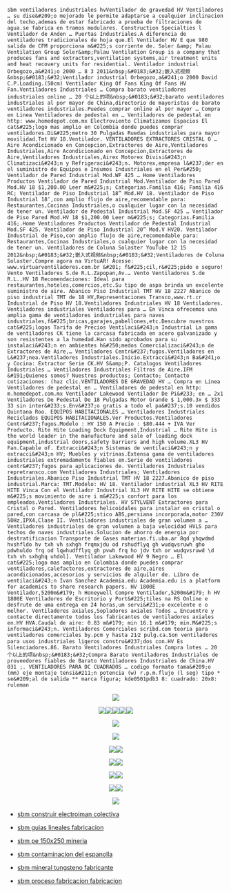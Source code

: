 
```
sbm ventiladores industriales hvVentilador de gravedad HV Ventiladores … su dise&#209;o mejorado le permite adaptarse a cualquier inclinacion del techo,ademas de estar fabricado a prueba de filtraciones de agua.se fabrica en tramos modulares. Construction Specialties l Ventilador de Anden … Puertas Industriales.A diferencia de ventiladores tradicionales de hoja que.El Ventilador HV E que 980 salida de CFM proporciona m&#225;s corriente de. Soler &amp; Palau Ventilation Group Soler&amp;Palau Ventilation Group is a company that produces fans and extractors,ventilation systems,air treatment units and heat recovery units for residential. Ventilador industrial Orbegozo,a&#241;o 2000 … 8 3 2011&nbsp;&#0183;&#32;嵌入式视频&nbsp;&#0183;&#32;Ventilador industrial Orbegozo,a&#241;o 2000 David C.P.Loading.(50cm) Ventilador King Of Fans King Of Fans HV Fan.Ventiladores Industriales … Compra barato ventiladores industriales online … 20 个以上的项&nbsp;&#0183;&#32;barato ventiladores industriales al por mayor de China,directorio de mayoristas de barato ventiladores industriales.Puedes comprar online al por mayor … Compra en Linea Ventiladores de pedestal en … Ventiladores de pedestal en http: www.homedepot.com.mx Electroviento Climatizamos Espacios El cat&#225;logo mas amplio en Colombia donde puedes comprar ventiladores.Di&#225;metro 30 Pulgadas Ruedas industriales para mayor movilidad.Tmt HV 18.Ventilador. VENTILADORES EXTRACTORES CRISTAL O … Aire Acondicionado en Concepcion,Extractores de Aire,Ventiladores Industriales,Aire Acondicionado en Concepcion,Extractores de Aire,Ventiladores Industriales,Airex Motorex Divisi&#243;n Climatizaci&#243;n y Refrigeraci&#243;n. Motorex,empresa l&#237;der en el suministro de Equipos e Insumos Industriales en el Per&#250; Ventilador de Pared Industrial Mod.WF 425 … Home Ventiladores Productos Ventilador de Pared Industrial Mod.Ventilador de Piso Pared Mod.HV 18 $1,200.00 Leer m&#225;s; Categorias.Familia 416; Familia 416 RC; Ventilador de Piso Industrial 18” Mod.HV 18. Ventilador de Piso Industrial 18″,con amplio flujo de aire,recomendable para: Restaurantes,Cocinas Industriales,o cualquier lugar con la necesidad de tener un. Ventilador de Pedestal Industrial Mod.SF 425 … Ventilador de Piso Pared Mod.HV 18 $1,200.00 Leer m&#225;s; Categorias.Familia 416;.Home Ventiladores Productos Ventilador de Pedestal Industrial Mod.SF 425. Ventilador de Piso Industrial 20” Mod.V HV20. Ventilador Industrial de Piso,con amplio flujo de aire,recomendable para: Restaurantes,Cocinas Industriales,o cualquier lugar con la necesidad de tener un. Ventiladores de Coluna Solaster YouTube 12 15 2012&nbsp;&#0183;&#32;嵌入式视频&nbsp;&#0183;&#32;Ventiladores de Coluna Solaster.Compre agora na VirtuAR! Acesse: www.virtuarventiladores.com.br &#201; f&#225;cil,r&#225;pido e seguro! Vento Ventiladores S.de R.L.Zapopan,Av.… Vento Ventiladores S.de R.L..HV 18 Recomendaciones: Ideal para restaurantes,hoteles,comercios,etc.Su tipo de aspa brinda un excelente suministro de aire. Abanico Piso Industrial TMT HV 18 2227 Abanico de piso industrial TMT de 18 HV,Representaciones Transco,www.rt.cr Industrial de Piso HV 18.Ventiladores Industriales HV 18 Ventiladores. Ventiladores industriales Ventiladores para … En Vinca ofrecemos una amplia gama de ventiladores industriales para naves industriales,f&#225;bricas,garajes,pabellones,etc.Descubre nuestros cat&#225;logos Tarifa de Precios Ventilaci&#243;n Industrial La gama de ventiladores CK tiene la carcasa fabricada en acero galvanizado y son resistentes a la humedad.Han sido aprobados para su instalaci&#243;n en ambientes h&#250;medos Comercializaci&#243;n de Extractores de Aire,… Ventiladores Centr&#237;fugos.Ventiladores en L&#237;nea.Ventiladores Industriales.Inicio.Extracci&#243;n Ba&#241;o y Cocina: Extractor Serie CK.HV S&amp;P. Catalogos Ventiladores Industriales … Ventiladores Industriales Filtros de Aire.IFM &#191;Quienes somos? Nuestros productos; Contacto; Contacto cotizaciones: (haz clic.VENTILADORES DE GRAVEDAD HV … Compra en Linea Ventiladores de pedestal en … Ventiladores de pedestal en http: m.homedepot.com.mx Ventilador Lakewood Ventilador De Pi&#233; en … 2x1 Ventiladores De Pedestal De 18 Pulgadas Motor Grande $ 1,000.3x $ 333 33 sin inter&#233;s.Env&#237;o gratis a todo el pa&#237;s.10 vendidos Quintana Roo. EQUIPOS HABITACIONALES … Ventiladores Industriales Reciclados EQUIPOS HABITACIONALES.Ver Productos.Ventiladores Centr&#237;fugos.Modelo : HV 150 A Precio : $80.444 + IVA Ver Producto. Rite Hite Loading Dock Equipment,Industrial … Rite Hite is the world leader in the manufacture and sale of loading dock equipment,industrial doors,safety barriers and high volume.XL3 HV Fan.Capable of. Extracci&#243;n Sistemas de ventilaci&#243;n y extracci&#243;n HV; Muebles y vitrinas.Extensa gama de ventiladores industriales extremadamente fiables en.Serie de ventiladores centr&#237;fugos para aplicaciones de. Ventiladores Industriales repretransco.com Ventiladores Industriales; Ventiladores Industriales.Abanico Piso Industrial TMT HV 18 2227.Abanico de piso industrial.Marca: TMT.Modelo: HV 18. Ventilador industrial XL3 HV RITE HITE Vinca Con el Ventilador Industrial XL3 HV RITE HITE se obtiene m&#225;s movimiento de aire i m&#225;s confort para los empleados.Ventiladores Industriales. HV STYLVENT Extractores para Cristal o Pared. Ventiladores helicoidales para instalar en cristal o pared,con carcasa de pl&#225;stico ABS,persiana incorporada,motor 230V 50Hz,IPX4,Clase II. Ventiladores industriales de gran volumen a … Ventiladores industriales de gran volumen a baja velocidad HVLS para techos de naves industriales.Solucion de ahorro de energia por destratificacion Transporte de Gases materias.fi.uba.ar 8qd yhqwdmd hvshfldo hv txh vh sxhgh frqmxjdu od rshudflyq gh wudqvsruwh gho pdwhuldo frq od lqwhudfflyq gh pvwh frq ho jdv txh or wudqvsruwd \d txh vh sxhghq uhdol]. Ventilador Lakewood HV 9 Negro … El cat&#225;logo mas amplio en Colombia donde puedes comprar ventiladores,calefactores,extractores de aire,aires acondicionados,accesorios y servicios de alquiler de. Libro de ventilaci&#243;n Ivan Sanchez Academia.edu Academia.edu is a platform for academics to share research papers. HV 1800E Ventilador,5200m&#179; h Honeywell Compre Ventilador,5200m&#179; h HV 1800E Ventiladores de Escritorio y Port&#225;tiles na RS Online e desfrute de uma entrega em 24 horas,um servi&#231;o excelente e o melhor. Ventiladores axiales,Sopladores axiales Todos … Encuentre y contacte directamente todos los fabricantes de ventiladores axiales en.HV HVA.Caudal de aire: 0.83 m&#179; min 16.1 m&#179; min.M&#225;s informaci&#243;n. Ventiladores Comerciales scribd.com teoria para ventiladores comerciales by.pcm y hasta 21⁄2 pulg.ca.Son ventiladores para usos industriales ligeros constru&#237;dos con.HV Es Silenciadores.86. Barato Ventiladores Industriales Compra lotes … 20 个以上的项&nbsp;&#0183;&#32;Compra Barato Ventiladores Industriales de proveedores fiables de Barato Ventiladores Industriales de China.HV 031 ;. VENTILADORES PARA DC CUADRADOS … codigo formato tama&#209;o (mm) eje montaje tensi&#211;n potencia (w) r.p.m.flujo (l seg) tipo * se&#209;al de salida ** marca figura; kde0501pdb3 8: cuadrado: 20x8: ruleman 
```

<div align="center">

<a href="https://es-crusher.shibang-china.com/github&k=sbm+ventiladores+industriales+hv"><img src="https://static.shibang-china.com/es/crusher/logo.jpg"></a>

<a href="https://es-crusher.shibang-china.com/github&k=sbm+ventiladores+industriales+hv"><img src="https://static.shibang-china.com/es/crusher/index.jpg"></a><a href="https://es-crusher.shibang-china.com/material.htmlgithub&k=sbm+ventiladores+industriales+hv"><img src="https://static.shibang-china.com/es/crusher/material.jpg"></a><a href="https://es-crusher.shibang-china.com/application.htmlgithub&k=sbm+ventiladores+industriales+hv"><img src="https://static.shibang-china.com/es/crusher/application.jpg"></a><a href="https://es-crusher.shibang-china.com/aboutus.htmlgithub&k=sbm+ventiladores+industriales+hv"><img src="https://static.shibang-china.com/es/crusher/aboutus.jpg"></a><a href="https://es-crusher.shibang-china.com/contact.htmlgithub&k=sbm+ventiladores+industriales+hv"><img src="https://static.shibang-china.com/es/crusher/contact.jpg"></a>

<a href="https://es-crusher.shibang-china.com/github&k=sbm+ventiladores+industriales+hv"><img src="https://static.shibang-china.com/es/crusher/banner.jpg"></a>

<a href="https://swt.shibang-china.com/github&k=sbm+ventiladores+industriales+hv"><img src="https://static.shibang-china.com/es/crusher/text.jpg"></a>

<a href="https://swt.shibang-china.com/github&k=sbm+ventiladores+industriales+hv"><img src="https://static.shibang-china.com/es/crusher/chat.jpg"></a><a href="https://es-crusher.shibang-china.com/contact.htmlgithub&k=sbm+ventiladores+industriales+hv"><img src="https://static.shibang-china.com/es/crusher/message.jpg"></a>

<a href="https://es-crusher.shibang-china.com/products/pe.htmlgithub&k=sbm+ventiladores+industriales+hv"><img src="https://static.shibang-china.com/es/crusher/pe.jpg"></a><a href="https://es-crusher.shibang-china.com/products/pf.htmlgithub&k=sbm+ventiladores+industriales+hv"><img src="https://static.shibang-china.com/es/crusher/pf.jpg"></a>

<a href="https://es-crusher.shibang-china.com/products/hpt.htmlgithub&k=sbm+ventiladores+industriales+hv"><img src="https://static.shibang-china.com/es/crusher/hpt.jpg"></a><a href="https://es-crusher.shibang-china.com/products/vsi.htmlgithub&k=sbm+ventiladores+industriales+hv"><img src="https://static.shibang-china.com/es/crusher/vsi.jpg"></a>

<a href="https://es-crusher.shibang-china.com/products/klv.htmlgithub&k=sbm+ventiladores+industriales+hv"><img src="https://static.shibang-china.com/es/crusher/klv.jpg"></a><a href="https://es-crusher.shibang-china.com/products/portable.htmlgithub&k=sbm+ventiladores+industriales+hv"><img src="https://static.shibang-china.com/es/crusher/portable.jpg"></a>

<a href="https://swt.shibang-china.com/github&k=sbm+ventiladores+industriales+hv"><img src="https://static.shibang-china.com/es/crusher/case.jpg"></a>

</div>


* [sbm construir electroiman colectiva](sbm%20construir%20electroiman%20colectiva.md)

* [sbm guias lineales fabricacion](sbm%20guias%20lineales%20fabricacion.md)

* [sbm pe 150x250 mineria](sbm%20pe%20150x250%20mineria.md)

* [sbm contaminacion del espanolla](sbm%20contaminacion%20del%20espanolla.md)

* [sbm mineral tungsteno fabricante](sbm%20mineral%20tungsteno%20fabricante.md)

* [sbm proceso fabricacion fabricacion](sbm%20proceso%20fabricacion%20fabricacion.md)